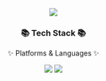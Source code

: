 <div align=center>
	<img src="https://capsule-render.vercel.app/api?type=waving&color=auto&height=200&section=header&text=HosungJoo%20Github!&fontSize=90" />	
</div>
<div align=center>
	<h3>📚 Tech Stack 📚</h3>
	<p>✨ Platforms & Languages ✨</p>
</div>
<div align="center">
	<img src="https://img.shields.io/badge/linux-FCC624?style=for-the-badge&logo=linux&logoColor=black">
	<img src="https://img.shields.io/badge/C++-00599C?style=for-the-badge&logo=C%2B%2B&logoColor=white">
</div>
